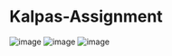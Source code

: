 # Kalpas-Assignment

![image](https://github.com/user-attachments/assets/2e8d9c27-eb13-474e-b026-0e15ae411dff)
![image](https://github.com/user-attachments/assets/5b4fb356-0a81-48b3-8ff3-217eb15faed0)
![image](https://github.com/user-attachments/assets/8bc80900-e2b5-44bf-ac09-1c7b2b3dd06e)


